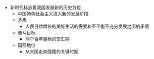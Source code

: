 - 新时代标志着我国发展新的历史方位
	- 中国特色社会主义进入新的发展阶段
	- 矛盾
		- 人民日益增长的美好生活的需要和不平衡不充分发展之间的矛盾
	- 奋斗目标
		- 两个百年目标的交汇期
	- 国际地位
		- 从大国走向强国的关键时期